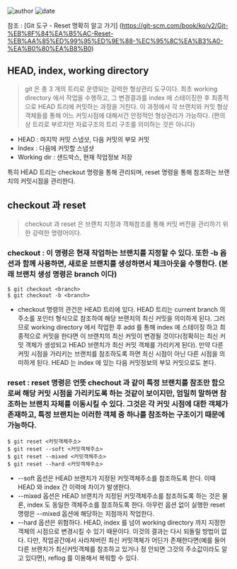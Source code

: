 ﻿
![author](https://img.shields.io/badge/author-daesungRa-lightgray.svg?style=flat-square)
![date](https://img.shields.io/badge/date-181231-lightgray.svg?style=flat-square)

참조 : [Git 도구 - Reset 명확히 알고 가기] (https://git-scm.com/book/ko/v2/Git-%EB%8F%84%EA%B5%AC-Reset-%EB%AA%85%ED%99%95%ED%9E%88-%EC%95%8C%EA%B3%A0-%EA%B0%80%EA%B8%B0)

## HEAD, index, working directory

> git 은 총 3 개의 트리로 운영되는 강력한 형상관리 도구이다. 최초 working directory 에서 작업을 수행하고, 그 변경결과를 index 에 스테이징한 후 최종적으로 HEAD 트리에 커밋하는 과정을 거친다. 이 과정에서 각 브랜치와 커밋 형상 객체들를 통해 어느 커밋시점에 대해서건 안정적인 형상관리가 가능하다. (편의상 트리로 부르지만 자료구조의 트리 구조를 의미하는 것은 아니다)

- HEAD		: 마지막 커밋 스냅샷, 다음 커밋의 부모 커밋
- Index		: 다음에 커밋할 스냅샷
- Working dir	: 샌드박스, 현재 작업정보 저장

특히 HEAD 트리는 checkout 명령을 통해 관리되며, reset 명령을 통해 참조하는 브랜치의 커밋시점을 관리한다.

## checkout 과 reset

> checkout 과 reset 은 브랜치 지정과 객체참조를 통해 커밋 버전을 관리하기 위한 강력한 명령어이다.

### checkout	: 이 명령은 현재 작업하는 브랜치를 지정할 수 있다. 또한 -b 옵션과 함께 사용하면, 새로운 브랜치를 생성하면서 체크아웃을 수행한다. (본래 브랜치 생성 명령은 branch 이다)

```
$ git checkout <branch>
$ git checkout -b <branch>
```

* checkout 명령의 관건은 HEAD 트리에 있다. HEAD 트리는 current branch 의 주소를 포인터 형식으로 참조하여 해당 브랜치의 최신 커밋을 의미하게 된다. 그러므로 working directory 에서 작업한 후 add 를 통해 index 에 스테이징 하고 최종적으로 커밋을 한다면 이 브랜치의 최신 커밋이 변경될 것이다(정확히는 최신 커밋 객체가 생성되고 HEAD 브랜치가 최신 커밋 객체를 가리키게 된다). 만약 다른 커밋 시점을 가리키는 브랜치를 참조하도록 하면 최신 시점이 아닌 다른 시점을 의미하게 된다. HEAD 는 index 에 있는 다음 커밋정보의 부모 커밋으로도 본다.

### reset	: reset 명령은 언뜻 chechout 과 같이 특정 브랜치를 참조만 함으로써 해당 커밋 시점을 가리키도록 하는 것같이 보이지만, 엄밀히 말하면 참조하는 브랜치 자체를 이동시킬 수 있다. 그것은 각 커밋 시점에 대한 객체가 존재하고, 특정 브랜치는 이러한 객체 중 하나를 참조하는 구조이기 때문에 가능하다.

```
$ git reset <커밋객체주소>
$ git reset --soft <커밋객체주소>
$ git reset --mixed <커밋객체주소>
$ git reset --hard <커밋객체주소>
```

* --soft 옵션은 HEAD 브랜치가 지정된 커밋객체주소를 참조하도록 한다. 이때 HEAD 와 index 간 이력에 차이가 발생한다.
* --mixed 옵션은 HEAD 브랜치가 지정된 커밋객체주소를 참조하도록 하는 것은 물론, index 도 동일한 객체주소를 참조하도록 한다. 아무런 옵션 없이 실행한 reset 명령은 --mixed 옵션에 해당하는 지점까지 작업한다.
* --hard 옵션은 위험하다. HEAD, index 를 넘어 working directory 까지 지정한 객체의 시점으로 변경시킬 수 있기 때문이다. 이것의 결과는 다시 되돌릴 방법이 없다. 다만, 작업공간에서 사라져버린 최신 커밋객체가 어딘가 존재한다면(예를 들어 다른 브랜치가 최신커밋객체를 참조하고 있거나 정 안되면 그것의 주소값이라도 알고 있다면), reflog 를 이용해서 복워할 수 있다.


[백준2839]: https://www.acmicpc.net/problem/2839


